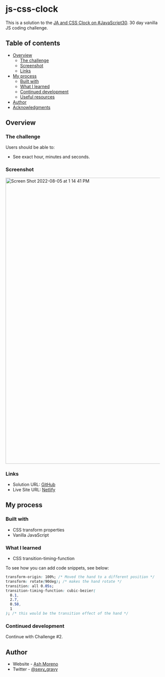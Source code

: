 # js-css-clock

This is a solution to the [JA and CSS Clock on #JavaScript30](https://javascript30.com). 30 day vanilla JS coding challenge.

## Table of contents

- [Overview](#overview)
  - [The challenge](#the-challenge)
  - [Screenshot](#screenshot)
  - [Links](#links)
- [My process](#my-process)
  - [Built with](#built-with)
  - [What I learned](#what-i-learned)
  - [Continued development](#continued-development)
  - [Useful resources](#useful-resources)
- [Author](#author)
- [Acknowledgments](#acknowledgments)

## Overview

### The challenge

Users should be able to:

- See exact hour, minutes and seconds.

### Screenshot

<img width="932" alt="Screen Shot 2022-08-05 at 1 14 41 PM" src="https://user-images.githubusercontent.com/89284873/183138392-3e832595-ba6a-4d83-bafb-e3f7c0c3f6ef.png">


### Links

- Solution URL: [GitHub](https://github.com/AshM10/js-css-clock)
- Live Site URL: [Netlify](https://ash-js-css-clock.netlify.app)

## My process

### Built with

- CSS transform properties
- Vanilla JavaScript

### What I learned

- CSS transition-timing-function

To see how you can add code snippets, see below:

```css
transform-origin: 100%; /* Moved the hand to a different position */
transform: rotate(90deg); /* makes the hand rotate */
transition: all 0.05s;
transition-timing-function: cubic-bezier(
  0.1,
  2.7,
  0.58,
  1
); /* this would be the transition effect of the hand */
```

### Continued development

Continue with Challenge #2.

## Author

- Website - [Ash Moreno](https://www.ashmoreno.dev)
- Twitter - [@sexy_gravy](https://twitter.com/sexy_gravy)
